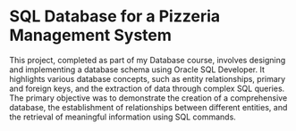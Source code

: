 # SQL Database for a Pizzeria Management System

This project, completed as part of my Database course, involves designing and implementing a database schema using Oracle SQL Developer. It highlights various database concepts, such as entity relationships, primary and foreign keys, and the extraction of data through complex SQL queries. The primary objective was to demonstrate the creation of a comprehensive database, the establishment of relationships between different entities, and the retrieval of meaningful information using SQL commands.
